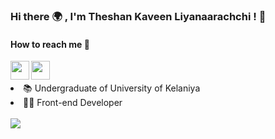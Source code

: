 <h3>Hi there 🌍 , I'm Theshan Kaveen Liyanaarachchi ! 👋 </h3>

<h4>How to reach me 📱 </h4>

<a href="https://twitter.com/TheshanKaveen">
<img align="left" width="30px" src="https://cdn2.iconfinder.com/data/icons/social-media-2285/512/1_Twitter_colored_svg-512.png"/>
</a>
<a href="https://www.linkedin.com/in/theshan-kaveen-liyanaarachchi-02a40475">
<img align="left" width="30px" src="http://pngimg.com/uploads/linkedIn/linkedIn_PNG16.png"/>
</a>



<br/>
<br/>

<li>📚 Undergraduate of University of Kelaniya</li>
<li>👨‍💻 Front-end Developer</li>

<br/>

<!-- - 👋 Hi, I’m @tkaveen -->
<!-- - 👀 I’m interested in ... -->
<!-- - 🌱 I’m currently learning ... -->
<!-- - 💞️ I’m looking to collaborate on ... -->
<!-- - 📫 How to reach me ... -->

<!---
tkaveen/tkaveen is a ✨ special ✨ repository because its `README.md` (this file) appears on your GitHub profile.
You can click the Preview link to take a look at your changes.
--->
<img src="https://github-readme-stats.vercel.app/api?username=tkaveen&&show_icons=true&title_color=00A6F4&icon_color=2DDD98&text_color=daf7dc&bg_color=050f2c">

<!-- <img src="https://github-readme-stats.vercel.app/api/top-langs/?username=tkaveen&theme=algolia&hide_langs_below=1&layout=compact"/> -->
